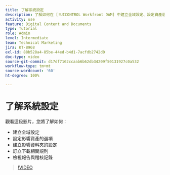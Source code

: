 ```yaml
---
title: 了解系統設定
description: 了解如何在 [!UICONTROL Workfront DAM] 中建立全域設定、設定資產選項、建立資料夾設定、訂立下載規則以及檢視報告和稽核記錄。
activity: use
feature: Digital Content and Documents
type: Tutorial
role: Admin
level: Intermediate
team: Technical Marketing
jira: KT-8968
exl-id: 88b528a4-85be-44ed-b4d1-7acfdb2742d0
doc-type: video
source-git-commit: d17df7162ccaab6b62db34209f50131927c0a532
workflow-type: tm+mt
source-wordcount: '60'
ht-degree: 100%

---
```


# 了解系統設定

觀看這段影片，您將了解如何：

* 建立全域設定
* 設定影響資產的選項
* 建立影響資料夾的設定
* 訂立下載相關規則
* 檢視報告與稽核記錄

>[!VIDEO](https://video.tv.adobe.com/v/335231/?quality=12&learn=on&enablevpops)
